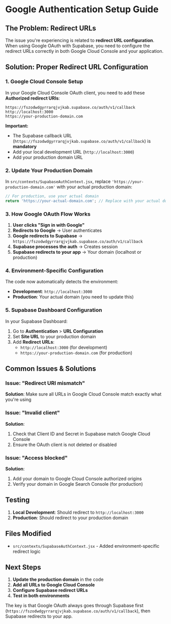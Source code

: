 # Google Authentication Setup Guide

## The Problem: Redirect URLs

The issue you're experiencing is related to **redirect URL configuration**. When using Google OAuth with Supabase, you need to configure the redirect URLs correctly in both Google Cloud Console and your application.

## Solution: Proper Redirect URL Configuration

### 1. Google Cloud Console Setup

In your Google Cloud Console OAuth client, you need to add these **Authorized redirect URIs**:

```
https://fszodwdgyrrarqjvjkab.supabase.co/auth/v1/callback
http://localhost:3000
https://your-production-domain.com
```

**Important:** 
- The Supabase callback URL (`https://fszodwdgyrrarqjvjkab.supabase.co/auth/v1/callback`) is **mandatory**
- Add your local development URL (`http://localhost:3000`)
- Add your production domain URL

### 2. Update Your Production Domain

In `src/contexts/SupabaseAuthContext.jsx`, replace `'https://your-production-domain.com'` with your actual production domain:

```javascript
// For production, use your actual domain
return 'https://your-actual-domain.com'; // Replace with your actual domain
```

### 3. How Google OAuth Flow Works

1. **User clicks "Sign in with Google"**
2. **Redirects to Google** → User authenticates
3. **Google redirects to Supabase** → `https://fszodwdgyrrarqjvjkab.supabase.co/auth/v1/callback`
4. **Supabase processes the auth** → Creates session
5. **Supabase redirects to your app** → Your domain (localhost or production)

### 4. Environment-Specific Configuration

The code now automatically detects the environment:

- **Development**: `http://localhost:3000`
- **Production**: Your actual domain (you need to update this)

### 5. Supabase Dashboard Configuration

In your Supabase Dashboard:

1. Go to **Authentication** > **URL Configuration**
2. Set **Site URL** to your production domain
3. Add **Redirect URLs**:
   - `http://localhost:3000` (for development)
   - `https://your-production-domain.com` (for production)

## Common Issues & Solutions

### Issue: "Redirect URI mismatch"
**Solution**: Make sure all URLs in Google Cloud Console match exactly what you're using

### Issue: "Invalid client"
**Solution**: 
1. Check that Client ID and Secret in Supabase match Google Cloud Console
2. Ensure the OAuth client is not deleted or disabled

### Issue: "Access blocked"
**Solution**: 
1. Add your domain to Google Cloud Console authorized origins
2. Verify your domain in Google Search Console (for production)

## Testing

1. **Local Development**: Should redirect to `http://localhost:3000`
2. **Production**: Should redirect to your production domain

## Files Modified

- `src/contexts/SupabaseAuthContext.jsx` - Added environment-specific redirect logic

## Next Steps

1. **Update the production domain** in the code
2. **Add all URLs to Google Cloud Console**
3. **Configure Supabase redirect URLs**
4. **Test in both environments**

The key is that Google OAuth always goes through Supabase first (`https://fszodwdgyrrarqjvjkab.supabase.co/auth/v1/callback`), then Supabase redirects to your app.